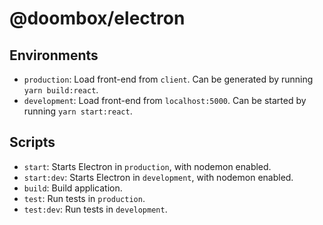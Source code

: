 # @doombox/electron

## Environments
- `production`: Load front-end from `client`. Can be generated by running `yarn build:react`.
- `development`: Load front-end from `localhost:5000`. Can be started by running `yarn start:react`.

## Scripts
- `start`: Starts Electron in `production`, with nodemon enabled.
- `start:dev`: Starts Electron in `development`, with nodemon enabled.
- `build`: Build application.
- `test`: Run tests in `production`.
- `test:dev`: Run tests in `development`.
